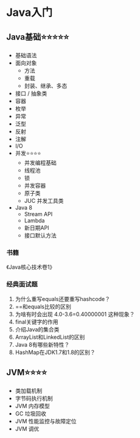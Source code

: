 # Java入门

## Java基础⭐⭐⭐⭐⭐

- 基础语法
- 面向对象
    - 方法
    - 重载
    - 封装、继承、多态
- 接口 / 抽象类
- 容器
- 枚举
- 异常
- 泛型
- 反射
- 注解
- I/O
- 并发⭐⭐⭐⭐
    - 并发编程基础
    - 线程池
    - 锁
    - 并发容器
    - 原子类
    - JUC 并发工具类
- Java 8
    - Stream API
    - Lambda
    - 新日期API
    - 接口默认方法

### 书籍

《Java核心技术卷1》

### 经典面试题

1. 为什么重写equals还要重写hashcode？
2. ==和equals比较的区别
3. 为啥有时会出现 4.0-3.6=0.40000001 这种现象？
4. final关键字的作用
5. 介绍Java的集合类
6. ArrayList和LinkedList的区别
7. Java 8有哪些新特性？
8. HashMap在JDK1.7和1.8的区别？

## JVM⭐⭐⭐⭐

- 类加载机制
- 字节码执行机制
- JVM 内存模型
- GC 垃圾回收
- JVM 性能监控与故障定位
- JVM 调优
